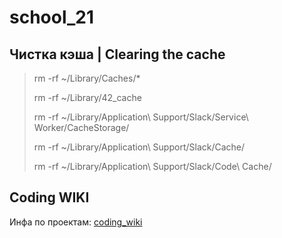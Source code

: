 # school_21

## Чистка кэша | Clearing the cache
> rm -rf ~/Library/Caches/*
>
> rm -rf ~/Library/42_cache
>
> rm -rf ~/Library/Application\ Support/Slack/Service\ Worker/CacheStorage/
>
> rm -rf ~/Library/Application\ Support/Slack/Cache/
>
> rm -rf ~/Library/Application\ Support/Slack/Code\ Cache/

## Coding WIKI
Инфа по проектам: [coding_wiki](https://www.notion.so/coding_wiki-1d8b8bc675f5426db90a02dd22324ac8)
